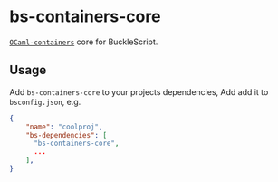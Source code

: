 # bs-containers-core

[`OCaml-containers`](https://github.com/c-cube/ocaml-containers) core for BuckleScript.

## Usage

Add `bs-containers-core` to your projects dependencies, Add add it to `bsconfig.json`, e.g.

```json
{
    "name": "coolproj",
    "bs-dependencies": [
      "bs-containers-core",
      ...
    ],
}
```
